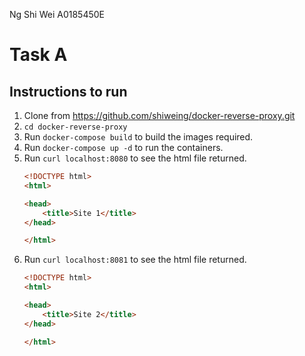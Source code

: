 Ng Shi Wei
A0185450E

# Task A
## Instructions to run
1. Clone from https://github.com/shiweing/docker-reverse-proxy.git
2. `cd docker-reverse-proxy`
3. Run `docker-compose build` to build the images required.
4. Run `docker-compose up -d` to run the containers.
5. Run `curl localhost:8080` to see the html file returned.
    ```html
    <!DOCTYPE html>
    <html>

    <head>
        <title>Site 1</title>
    </head>

    </html>
    ```
6. Run `curl localhost:8081` to see the html file returned.
    ```html
    <!DOCTYPE html>
    <html>

    <head>
        <title>Site 2</title>
    </head>

    </html>
    ```  